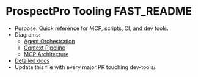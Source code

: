 # ProspectPro Tooling FAST_README

- Purpose: Quick reference for MCP, scripts, CI, and dev tools.
- Diagrams:
  - [Agent Orchestration](../diagrams/tooling/agent-orchestration.mmd)
  - [Context Pipeline](../diagrams/tooling/context-pipeline.mmd)
  - [MCP Architecture](../diagrams/tooling/mcp-architecture.mmd)
- [Detailed docs](./)
- Update this file with every major PR touching dev-tools/.
